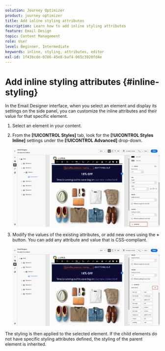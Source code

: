 ```yaml
---
solution: Journey Optimizer
product: journey optimizer
title: Add inline styling attributes
description: Learn how to add inline styling attributes
feature: Email Design
topic: Content Management
role: User
level: Beginner, Intermediate
keywords: inline, styling, attributes, editor
exl-id: 1f43bcde-0786-45e8-baf4-065c3920fd4e
---
```

# Add inline styling attributes {#inline-styling}

In the Email Designer interface, when you select an element and display its settings on the side panel, you can customize the inline attributes and their value for that specific element.

1. Select an element in your content.

1. From the **[!UICONTROL Styles]** tab, look for the **[!UICONTROL Styles Inline]** settings under the **[!UICONTROL Advanced]** drop-down.

   ![](assets/styles_1.png)

1. Modify the values of the existing attributes, or add new ones using the **+** button. You can add any attribute and value that is CSS-compliant.

   ![](assets/styles_2.png)

The styling is then applied to the selected element. If the child elements do not have specific styling attributes defined, the styling of the parent element is inherited.
